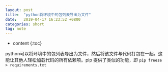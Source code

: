 ```yaml
---
layout: post
title:  "python将环境中的包列表导出为文件"
date:   2019-04-17 16:23:52 +0800
categories: short
tag: note
---
```


* content
{:toc}


python可以将环境中的包列表导出为文件，然后将该文件与代码打包在一起。这能让其他人轻松加载代码的所有依赖项。pip 提供了类似的功能，即 `pip freeze > requirements.txt`






[jekyll]:      http://jekyllrb.com
[jekyll-gh]:   https://github.com/jekyll/jekyll
[jekyll-help]: https://github.com/jekyll/jekyll-help
